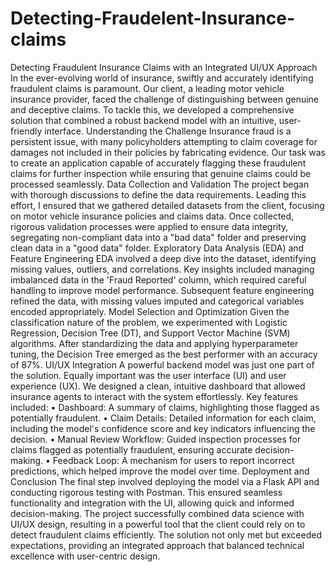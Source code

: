 # Detecting-Fraudelent-Insurance-claims
Detecting Fraudulent Insurance Claims with an Integrated UI/UX Approach
In the ever-evolving world of insurance, swiftly and accurately identifying fraudulent claims is paramount. Our client, a leading motor vehicle insurance provider, faced the challenge of distinguishing between genuine and deceptive claims. To tackle this, we developed a comprehensive solution that combined a robust backend model with an intuitive, user-friendly interface.
Understanding the Challenge
Insurance fraud is a persistent issue, with many policyholders attempting to claim coverage for damages not included in their policies by fabricating evidence. Our task was to create an application capable of accurately flagging these fraudulent claims for further inspection while ensuring that genuine claims could be processed seamlessly.
Data Collection and Validation
The project began with thorough discussions to define the data requirements. Leading this effort, I ensured that we gathered detailed datasets from the client, focusing on motor vehicle insurance policies and claims data. Once collected, rigorous validation processes were applied to ensure data integrity, segregating non-compliant data into a "bad data" folder and preserving clean data in a "good data" folder.
Exploratory Data Analysis (EDA) and Feature Engineering
EDA involved a deep dive into the dataset, identifying missing values, outliers, and correlations. Key insights included managing imbalanced data in the 'Fraud Reported' column, which required careful handling to improve model performance. Subsequent feature engineering refined the data, with missing values imputed and categorical variables encoded appropriately.
Model Selection and Optimization
Given the classification nature of the problem, we experimented with Logistic Regression, Decision Tree (DT), and Support Vector Machine (SVM) algorithms. After standardizing the data and applying hyperparameter tuning, the Decision Tree emerged as the best performer with an accuracy of 87%.
UI/UX Integration
A powerful backend model was just one part of the solution. Equally important was the user interface (UI) and user experience (UX). We designed a clean, intuitive dashboard that allowed insurance agents to interact with the system effortlessly. Key features included:
•	Dashboard: A summary of claims, highlighting those flagged as potentially fraudulent.
•	Claim Details: Detailed information for each claim, including the model's confidence score and key indicators influencing the decision.
•	Manual Review Workflow: Guided inspection processes for claims flagged as potentially fraudulent, ensuring accurate decision-making.
•	Feedback Loop: A mechanism for users to report incorrect predictions, which helped improve the model over time.
Deployment and Conclusion
The final step involved deploying the model via a Flask API and conducting rigorous testing with Postman. This ensured seamless functionality and integration with the UI, allowing quick and informed decision-making. The project successfully combined data science with UI/UX design, resulting in a powerful tool that the client could rely on to detect fraudulent claims efficiently. The solution not only met but exceeded expectations, providing an integrated approach that balanced technical excellence with user-centric design.

